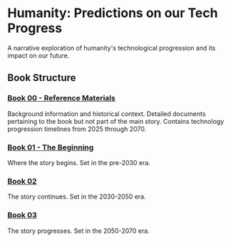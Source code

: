# Humanity: Predictions on our Tech Progress

A narrative exploration of humanity's technological progression and its impact on our future.

## Book Structure

### [Book 00 - Reference Materials](./reference_materials/README.md)
Background information and historical context. Detailed documents pertaining to the book but not part of the main story. Contains technology progression timelines from 2025 through 2070.

### [Book 01 - The Beginning](./book_01/README.md)
Where the story begins. Set in the pre-2030 era.

### [Book 02](./book_02/README.md)
The story continues. Set in the 2030-2050 era.

### [Book 03](./book_03/README.md)
The story progresses. Set in the 2050-2070 era.

